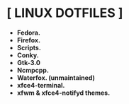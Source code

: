 # [ LINUX DOTFILES ]

+ **Fedora.**
+ **Firefox.**
+ **Scripts.**
+ **Conky.**
+ **Gtk-3.0**
+ **Ncmpcpp.**
+ **Waterfox. (unmaintained)**
+ **xfce4-terminal.**
+ **xfwm & xfce4-notifyd themes.**
